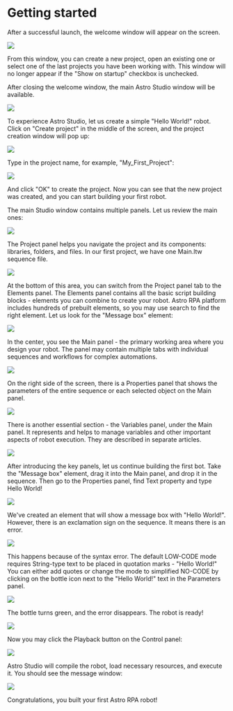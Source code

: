 # Getting started

After a successful launch, the welcome window will appear on the screen.

![](<../.gitbook/assets/Astro_Studio_Install_13.png>)

From this window, you can create a new project, open an existing one or select one of the last projects you have been working with. 
This window will no longer appear if the "Show on startup" checkbox is unchecked.

After closing the welcome window, the main Astro Studio window will be available.

![](<../.gitbook/assets/Astro_Studio_Install_14.png>)

To experience Astro Studio, let us create a simple "Hello World!" robot. 
Click on "Create project" in the middle of the screen, and the project creation window will pop up: 

![](<../.gitbook/assets/Getting_Started_1.png>)

Type in the project name, for example, "My_First_Project":

![](<../.gitbook/assets/Getting_Started_2.png>)

And click "OK" to create the project.
Now you can see that the new project was created, and you can start building your first robot. 

The main Studio window contains multiple panels. Let us review the main ones: 

![](<../.gitbook/assets/Getting_Started_3.png>)

The Project panel helps you navigate the project and its components: libraries, folders, and files. 
In our first project, we have one Main.ltw sequence file. 

![](<../.gitbook/assets/Project_Panel.png>)

At the bottom of this area, you can switch from the Project panel tab to the Elements panel. 
The Elements panel contains all the basic script building blocks - elements you can combine to create your robot. Astro RPA platform includes hundreds of prebuilt elements, so you may use search to find the right element. Let us look for the "Message box" element:

![](<../.gitbook/assets/Getting_Started_4.png>)

In the center, you see the Main panel - the primary working area where you design your robot. 
The panel may contain multiple tabs with individual sequences and workflows for complex automations. 

![](<../.gitbook/assets/Main_Panel.png>)

On the right side of the screen, there is a Properties panel that shows the parameters of the entire sequence or each selected object on the Main panel. 

![](<../.gitbook/assets/Properties_Panel.png>)

There is another essential section - the Variables panel, under the Main panel. It represents and helps to manage variables and other important aspects of robot execution. They are described in separate articles. 

![](<../.gitbook/assets/Arguments_Panel.png>)

After introducing the key panels, let us continue building the first bot. 
Take the "Message box" element, drag it into the Main panel, and drop it in the sequence. 
Then go to the Properties panel, find Text property and type Hello World! 

![](<../.gitbook/assets/Getting_Started_5.png>)

We've created an element that will show a message box with "Hello World!". However, there is an exclamation sign on the sequence. It means there is an error. 

![](<../.gitbook/assets/Getting_Started_12.png>)

This happens because of the syntax error. The default LOW-CODE mode requires String-type text to be placed in quotation marks - "Hello World!" You can either add quotes or change the mode to simplified NO-CODE by clicking on the bottle icon next to the "Hello World!" text in the Parameters panel. 

![](<../.gitbook/assets/Getting_Started_7.png>)

The bottle turns green, and the error disappears. The robot is ready!  

![](<../.gitbook/assets/Getting_Started_8.png>)

Now you may click the Playback button on the Control panel:

![](<../.gitbook/assets/Getting_Started_9.png>)

Astro Studio will compile the robot, load necessary resources, and execute it. You should see the message window: 

![](<../.gitbook/assets/Getting_Started_10.png>)

Congratulations, you built your first Astro RPA robot! 

